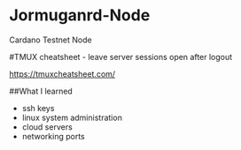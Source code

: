 # Jormuganrd-Node
Cardano Testnet Node

#TMUX cheatsheet - leave server sessions open after logout

https://tmuxcheatsheet.com/

##What I learned
  - ssh keys
  - linux system administration
  - cloud servers
  - networking ports

